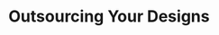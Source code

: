 ---
title: Outsourcing Your Designs
slides:
  - title: Outsourcing Your Designs
    content_markdown: '## Outsourcing Your Designs'
    background_color: '#90dbff'
    background_image:
    background_size: cover
  - title: What is outsourcing?
    content_markdown: |-
      ## **What is outsourcing?**

      &nbsp;
    background_color: '#90dbff'
    background_image:
    background_size: cover
  - title: Outsourcing your Designs
    content_markdown: >-
      ## ![](/uploads/outsourcing-your-designs/1.png){: width="798"
      height="198"}
    background_color: '#90dbff'
    background_image:
    background_size: cover
  - title: Popular Companies
    content_markdown: >-
      ## Popular 3D Printing Companies&nbsp;


      ![](/uploads/outsourcing-your-designs/1-1.png){: width="1871"
      height="916"}


      Shapeways, Sculpteo, 3D Hubs, i.Materialise
    background_color: '#90dbff'
    background_image:
    background_size: cover
  - title: Things to Consider While Outsourcing
    content_markdown: |-
      ## **Things to Consider While Outsourcing**

      * **Material**
      * **Cost**
      * **Time**
      * **Shipping / Country of origin**
      * **Ethics**
    background_color: '#90dbff'
    background_image:
    background_size: cover
  - title: Material
    content_markdown: '## Material'
    background_color: '#90dbff'
    background_image:
    background_size: cover
  - title: Plastics
    content_markdown: >-
      ## **Plastics**


      **![](/uploads/outsourcing-your-designs/2.png){: width="1239"
      height="572"}**
    background_color: '#90dbff'
    background_image:
    background_size: cover
  - title: Resin
    content_markdown: |-
      ## Resin

      ![](/uploads/outsourcing-your-designs/3.png){: width="1239" height="627"}
    background_color: '#90dbff'
    background_image:
    background_size: cover
  - title: Sandstone/ Steel
    content_markdown: |-
      ## **Sandstone/ Steel**

      ![](/uploads/outsourcing-your-designs/4.png){: width="1243" height="675"}
    background_color: '#90dbff'
    background_image:
    background_size: cover
  - title: Precious Metals
    content_markdown: |-
      ## **Precious Metals**

      ![](/uploads/outsourcing-your-designs/5.png){: width="1250" height="566"}
    background_color: '#90dbff'
    background_image:
    background_size: cover
  - title: Cost
    content_markdown: '## **Cost**'
    background_color: '#90dbff'
    background_image:
    background_size: cover
  - title: Craft Cloud from All 3DP
    content_markdown: >-
      ## Craft Cloud from All 3DP


      1. Upload File

      2. Select Material&nbsp;

      3. Compare Prices from Dozens of Companies


      [https://craftcloud3d.com/?utm\_source=all3dp&utm\_campaign=navbar](https://craftcloud3d.com/?utm_source=all3dp&amp;utm_campaign=navbar)


      ![](/uploads/outsourcing-your-designs/6.png){: width="1359" height="610"}
    background_color: '#90dbff'
    background_image:
    background_size: cover
  - title: Time/ Shipping
    content_markdown: '## **Time/ Shipping**'
    background_color: '#90dbff'
    background_image:
    background_size: cover
  - title: Time Considerations
    content_markdown: >-
      ## **Time Considerations**


      &nbsp;


      * Do I need my object fabricated to meet a certain deadline?&nbsp;
        * You will usually need to give companies at least 3 weeks.

      * Do I need to make multiple prototypes? How can I check scale, or if
      parts fit together?
        * Check material properties lists from the company to see how much particular materials shrink.
    background_color: '#90dbff'
    background_image:
    background_size: cover
  - title: Ethics
    content_markdown: '## **Ethics**'
    background_color: '#90dbff'
    background_image:
    background_size: cover
  - title: Labor/ Waste
    content_markdown: >-
      ## **Labor/ Waste**


      * Is the company green/ environmentally sustainable?&nbsp;

      * Can the material I use be recycled later on?&nbsp;

      * How are the employees treated? Have there been any reports about
      mistreatment?
    background_color: '#90dbff'
    background_image:
    background_size: cover
  - title: Laser Cutting
    content_markdown: '## **Laser Cutting**'
    background_color: '#90dbff'
    background_image:
    background_size: cover
  - title: 'Ponoko (Also Xometry, Cotter, Sculpteo, Lasergist)'
    content_markdown: >-
      ## **Ponoko (Also Xometry, Cotter, Sculpteo, Lasergist)**


      **![](/uploads/outsourcing-your-designs/7.png){: width="1888"
      height="929"}**
    background_color: '#90dbff'
    background_image:
    background_size: cover
  - title: Materials
    content_markdown: |-
      ## Materials

      * Aluminum (2024-T3 - 7075-T6)
      * Brass (C360, 260)
      * C932 M07 Bearing Bronze
      * Copper (101, C110)
      * ABS
      * Acetal \[Delrin\]
      * Acrylic
      * Nylon 6/6
      * Steel
      * \+ More&nbsp;
    background_color: '#90dbff'
    background_image:
    background_size: cover
  - title: Electronic Cutting
    content_markdown: '## **Electronic Cutting**'
    background_color: '#90dbff'
    background_image:
    background_size: cover
  - title: 'Sticker Mule (Also Sticker Giant, Stickeryou)'
    content_markdown: |-
      ## Sticker Mule (Sticker Giant, Stickeryou)

      ![](/uploads/outsourcing-your-designs/8.png){: width="1466" height="910"}
    background_color: '#90dbff'
    background_image:
    background_size: cover
  - title: Sticker Mule
    content_markdown: |-
      ## **Sticker Mule**

      ![](/uploads/outsourcing-your-designs/9.png){: width="1181" height="884"}
    background_color: '#90dbff'
    background_image:
    background_size: cover
  - title: Miami Fruit
    content_markdown: >-
      ## **Miami Fruit**


      **![](/uploads/outsourcing-your-designs/a.png){: width="1200"
      height="802"}**
    background_color: '#90dbff'
    background_image:
    background_size: cover
  - title: Manufacturing on a Large Scale
    content_markdown: >-
      ## **Manufacturing on a Large Scale**


      * If you need to make 100+ of an item, you might want to contact a company
      to make your product.&nbsp;

      * Previously mentioned outsourcing companies can still be used for cheap
      prototypes, but you shouldn’t use them to make 100 of an item in most
      circumstances.&nbsp;

      * Craftcloud from All3DP lets you compare with quantity as a
      setting![](/uploads/outsourcing-your-designs/b.png){: width="264"
      height="75"}
    background_color: '#90dbff'
    background_image:
    background_size: cover
  - title: Contact us with questions!
    content_markdown: |-
      ## **Contact us with questions\!&nbsp;**

      ## **makerspace@chipublib.org**
    background_color: '#90dbff'
    background_image:
    background_size: cover
---
